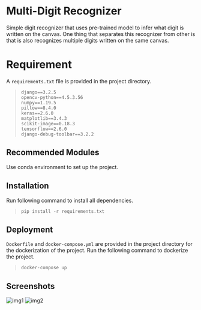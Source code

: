 ﻿# Multi-Digit Recognizer

Simple digit recognizer that uses pre-trained model to infer what digit is written on the canvas. One thing that separates this recognizer from other is that is also recognizes multiple digits written on the same canvas.


# Requirement

A `requirements.txt` file is provided in the project directory. 

>     django==3.2.5  
>     opencv-python==4.5.3.56  
>     numpy==1.19.5  
>     pillow==8.4.0  
>     keras==2.6.0  
>     matplotlib==3.4.3  
>     scikit-image==0.18.3  
>     tensorflow==2.6.0  
>     django-debug-toolbar==3.2.2

 

## Recommended Modules

Use conda environment to set up the project.

## Installation

Run following command to install all dependencies.

> `pip install -r requirements.txt`

## Deployment
`Dockerfile` and  `docker-compose.yml` are provided in the project directory for the dockerization of the project.
Run the following command to dockerize the project.

> `docker-compose up`


## Screenshots
![img1](https://github.com/RamishSiddiqui/Multi-Digit-Recognizer/tree/main/screenshots/sc1.jpg?raw=true)
![img2](https://github.com/RamishSiddiqui/Multi-Digit-Recognizer/tree/main/screenshots/sc2.jpg?raw=true)

